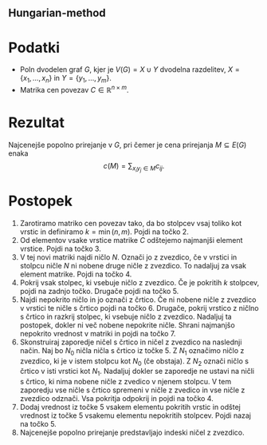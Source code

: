 ## Hungarian-method

# Podatki
- Poln dvodelen graf *G*, kjer je $V(G) = X \cup Y$ dvodelna razdelitev, $X = \{x_1,\ldots,x_n\}$ in $Y = \{y_1,\ldots,y_m\}$.
- Matrika cen povezav $C \in \mathbb{R}^{n\times m}$.

# Rezultat
Najcenejše popolno prirejanje v $G$, pri čemer je cena prirejanja $M \subseteq E(G)$ enaka
$$ c(M) = \sum_{x_iy_j \in M}c_{ij}. $$

# Postopek
1. Zarotiramo matriko cen povezav tako, da bo stolpcev vsaj toliko kot vrstic in 
   definiramo $k = \min{(n,m)}$. Pojdi na točko 2.
2. Od elementov vsake vrstice matrike $C$ odštejemo najmanjši element vrstice. Pojdi
   na točko 3.
3. V tej novi matriki najdi ničlo $N$. Označi jo z zvezdico, če v vrstici in stolpcu ničle
   $N$ ni nobene druge ničle z zvezdico. To nadaljuj za vsak element matrike. Pojdi na točko 4.
4. Pokrij vsak stolpec, ki vsebuje ničlo z zvezdico. Če je pokritih $k$ stolpcev, pojdi na 
   zadnjo točko. Drugače pojdi na točko 5.
5. Najdi nepokrito ničlo in jo označi z črtico. Če ni nobene ničle z zvezdico v vrstici te
   ničle s črtico pojdi na točko 6. Drugače, pokrij vrstico z ničlno s črtico in razkrij
   stolpec, ki vsebuje ničlo z zvezdico. Nadaljuj ta postopek, dokler ni več nobene nepokrite
   ničle. Shrani najmanjšo nepokrito vrednost v matriki in pojdi na točko 7.
6. Skonstruiraj zaporedje ničel s črtico in ničel z zvezdico na naslednji način. Naj bo $N_0$ ničla
   ničla s črtico iz točke 5. Z $N_1$ označimo ničlo z zvezdico, ki je v istem stolpcu kot $N_0$ (če obstaja).
   Z $N_2$ označi ničlo s črtico v isti vrstici kot $N_1$. Nadaljuj dokler se zaporedje ne ustavi
   na ničli s črtico, ki nima nobene ničle z zvedico v njenem stolpcu. V tem zaporedju vse ničle s
   črtico spremeni v ničle z zvedico in vse ničle z zvezdico odznači. Vsa pokritja odpokrij in pojdi
   na točko 4.
7. Dodaj vrednost iz točke 5 vsakem elementu pokritih vrstic in odštej vrednost iz točke 5 vsakemu
   elementu nepokritih stolpcev. Pojdi nazaj na točko 5.
8. Najcenejše popolno prirejanje predstavljajo indeski ničel z zvezdico.
